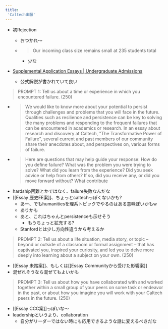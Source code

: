 ```yaml
---
title:
 'Caltech出願'
---
```


- 初Rejection
    - おつかれ〜
    - > Our incoming class size remains small at 235 students total
        - 少な

- [Supplemental Application Essays | Undergraduate Admissions](https://www.admissions.caltech.edu/apply/first-year-freshman-applicants/supplemental-application-essays)
    - 公式解説が書かれていて良い

> PROMPT 1: Tell us about a time or experience in which you encountered failure. (250)
- > We would like to know more about your potential to persist through challenges and problems that you will face in the future. Qualities such as resilience and persistence can be key to solving the many problems and responding to the frequent failures that can be encountered in academics or research. In an essay about research and discovery at Caltech, "The Transformative Power of Failure", several current and past members of our community share their anecdotes about, and perspectives on, various forms of failure.
- >  Here are questions that may help guide your response: How do you define failure? What was the problem you were trying to solve? What did you learn from the experience? Did you seek advice or help from others? If so, did you receive any, or did you move forward without? What contribute
- hardship困難とかではなく、failure失敗なんだな
- [[Essay 歴史EE案]]、ちょっとcaltechっぽくないかも?
    - あー、でもhumanitiesを理系トピックでやるのはある意味ぽいかもw
    - ありかも
    - あと、これはちゃんとpersistenceも示せそう
        - もうちょっと拡充する?
    - Stanfordとは少し方向性違うから考えるか

> PROMPT 2: Tell us about a life situation, media story, or topic – beyond or outside of a classroom or formal assignment – that has captivated you, inspired your curiosity, and led you to delve more deeply into learning about a subject on your own. (250)
- [[Essay 未踏案]]、もしくは[[Essay Communityから受けた影響案]]
- 混ぜれそうなら混ぜてもよいかも

> PROMPT 3: Tell us about how you have collaborated with and worked together within a small group of your peers on some task or endeavor in the past, or about how you imagine you will work with your Caltech peers in the future. (250)
- [[Essay CCC案]]っぽいな〜
- leadershipというより、collaboration
    - 自分がリーダーではない時にも応用できるような話に変えるべきだな
